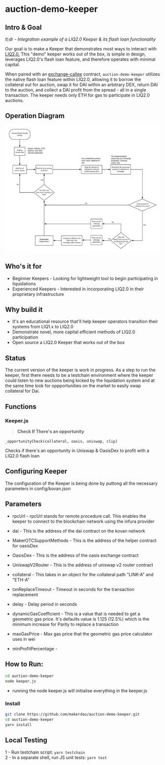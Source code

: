 # auction-demo-keeper

## Intro & Goal

*tl;dr - Integration example of a LIQ2.0 Keeper & its flash loan functionality*

Our goal is to make a Keeper that demonstrates most ways to interact with [LIQ2.0.]((https://forum.makerdao.com/t/liquidations-2-0-technical-summary/4632)) This "demo" keeper works out of the box, is simple in design, leverages LIQ2.0's flash loan feature, and therefore operates with minimal capital.

When paired with an [exchange-callee](https://github.com/makerdao/exchange-callees) contract, `auction-demo-keeper` utilizes the native flash loan feature within LIQ2.0, allowing it to borrow the collateral out for auction, swap it for DAI within an arbitrary DEX, return DAI to the auction, and collect a DAI profit from the spread - all in a single transaction. The keeper needs only ETH for gas to participate in LIQ2.0 auctions.

## Operation Diagram

![Operation Diagram](./diagram.jpeg)

## Who's it for

- Beginner Keepers - Looking for lightweight tool to begin participating in liquidations
- Experienced Keepers - Interested in incorporating LIQ2.0 in their proprietary infrastructure

## Why build it

- It's an educational resource that'll help keeper operators transition their systems from LIQ1.x to LIQ2.0
- Demonstrate novel, more capital efficient methods of LIQ2.0 participation
- Open source a LIQ2.0 Keeper that works out of the box

## Status

The current version of the keeper is work in progress. As a step to run the keeper, first there needs to be a testchain environment where the keeper could listen to new auctions being kicked by the liquidation system and at the same time look for oppportunities on the market to easily swap collateral for Dai.

## Functions
### Keeper.js

> **Check If There's an opportunity**

`_opportunityCheck(collateral, oasis, uniswap, clip)`

Checks if there's an opportunity in Uniswap & OasisDex to profit with a LIQ2.0 flash loan

## Configuring Keeper

The configuration of the Keeper is being done by puttong all the necessary parameters in config/kovan.json
## Parameters
- rpcUrl - rpcUrl stands for remote procedure call. This enables the keeper to connect to the  blockchain network  using the infura provider

- dai - This is the address of the dai contract on the kovan network

- MakerOTCSupportMethods - This is the address of the helper contract for oasisDex

- OasisDex - This is the address of the oasis exchange contract

- UniswapV2Router - This is the address of uniswap v2 router contract

- collateral - This takes in an object for the collateral path "LINK-A" and "ETH-A"

- txnReplaceTimeout - Timeout in seconds for the transaction replacement 

- delay - Delay period in seconds

- dynamicGasCoefficient - This is a value that is needed to get a geometric gas price. It's defaults value is 1.125 (12.5%) which is the minimum increase for Parity to replace a transaction

- maxGasPrice - Max gas price that the geometric gas price calculator uses in wei

- minProfitPercentage - 
## How to Run:

```bash
cd auction-demo-keeper
node keeper.js
```

- running the node keeper.js will initialise everything in the keeper.js

### Install

```bash
git clone https://github.com/makerdao/auction-demo-keeper.git
cd auction-demo-keeper
yarn install
```

## Local Testing

1 - Run testchain script: `yarn testchain`  
2 - In a separate shell, run JS unit tests: `yarn test`
